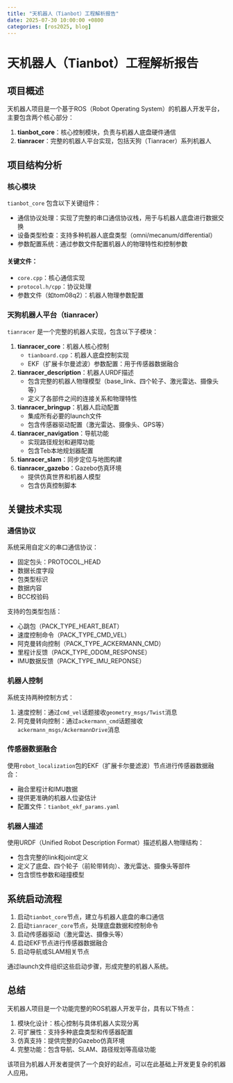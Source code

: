 ```yaml
---
title: "天机器人（Tianbot）工程解析报告"
date: 2025-07-30 10:00:00 +0800
categories: [ros2025, blog]
---
```



# 天机器人（Tianbot）工程解析报告

## 项目概述

天机器人项目是一个基于ROS（Robot Operating System）的机器人开发平台，主要包含两个核心部分：

1. **tianbot_core**：核心控制模块，负责与机器人底盘硬件通信
2. **tianracer**：完整的机器人平台实现，包括天狗（Tianracer）系列机器人

## 项目结构分析

### 核心模块

`tianbot_core` 包含以下关键组件：

- 通信协议处理：实现了完整的串口通信协议栈，用于与机器人底盘进行数据交换
- 设备类型检查：支持多种机器人底盘类型（omni/mecanum/differential）
- 参数配置系统：通过参数文件配置机器人的物理特性和控制参数

#### 关键文件：

- `core.cpp`：核心通信实现
- `protocol.h/cpp`：协议处理
- 参数文件（如tom08q2）：机器人物理参数配置

### 天狗机器人平台（tianracer）

`tianracer` 是一个完整的机器人实现，包含以下子模块：

1. **tianracer_core**：机器人核心控制
   - `tianboard.cpp`：机器人底盘控制实现
   - EKF（扩展卡尔曼滤波）参数配置：用于传感器数据融合
2. **tianracer_description**：机器人URDF描述
   - 包含完整的机器人物理模型（base_link、四个轮子、激光雷达、摄像头等）
   - 定义了各部件之间的连接关系和物理特性
3. **tianracer_bringup**：机器人启动配置
   - 集成所有必要的launch文件
   - 包含传感器驱动配置（激光雷达、摄像头、GPS等）
4. **tianracer_navigation**：导航功能
   - 实现路径规划和避障功能
   - 包含Teb本地规划器配置
5. **tianracer_slam**：同步定位与地图构建
6. **tianracer_gazebo**：Gazebo仿真环境
   - 提供仿真世界和机器人模型
   - 包含仿真控制脚本

## 关键技术实现

### 通信协议

系统采用自定义的串口通信协议：

- 固定包头：PROTOCOL_HEAD
- 数据长度字段
- 包类型标识
- 数据内容
- BCC校验码

支持的包类型包括：

- 心跳包（PACK_TYPE_HEART_BEAT）
- 速度控制命令（PACK_TYPE_CMD_VEL）
- 阿克曼转向控制（PACK_TYPE_ACKERMANN_CMD）
- 里程计反馈（PACK_TYPE_ODOM_RESPONSE）
- IMU数据反馈（PACK_TYPE_IMU_REPONSE）

### 机器人控制

系统支持两种控制方式：

1. 速度控制：通过`cmd_vel`话题接收`geometry_msgs/Twist`消息
2. 阿克曼转向控制：通过`ackermann_cmd`话题接收`ackermann_msgs/AckermannDrive`消息

### 传感器数据融合

使用`robot_localization`包的EKF（扩展卡尔曼滤波）节点进行传感器数据融合：

- 融合里程计和IMU数据
- 提供更准确的机器人位姿估计
- 配置文件：`tianbot_ekf_params.yaml`

### 机器人描述

使用URDF（Unified Robot Description Format）描述机器人物理结构：

- 包含完整的link和joint定义
- 定义了底盘、四个轮子（前轮带转向）、激光雷达、摄像头等部件
- 包含惯性参数和碰撞模型

## 系统启动流程

1. 启动`tianbot_core`节点，建立与机器人底盘的串口通信
2. 启动`tianracer_core`节点，处理底盘数据和控制命令
3. 启动传感器驱动（激光雷达、摄像头等）
4. 启动EKF节点进行传感器数据融合
5. 启动导航或SLAM相关节点

通过launch文件组织这些启动步骤，形成完整的机器人系统。

## 总结

天机器人项目是一个功能完整的ROS机器人开发平台，具有以下特点：

1. 模块化设计：核心控制与具体机器人实现分离
2. 可扩展性：支持多种底盘类型和传感器配置
3. 仿真支持：提供完整的Gazebo仿真环境
4. 完整功能：包含导航、SLAM、路径规划等高级功能

该项目为机器人开发者提供了一个良好的起点，可以在此基础上开发更复杂的机器人应用。